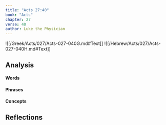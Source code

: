 ```yaml
---
title: "Acts 27:40"
book: "Acts"
chapter: 27
verse: 40
author: Luke the Physician
---
```

![[/Greek/Acts/027/Acts-027-040G.md#Text]]
![[/Hebrew/Acts/027/Acts-027-040H.md#Text]]

## Analysis

#### Words

#### Phrases

#### Concepts

## Reflections

